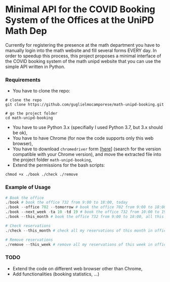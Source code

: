 # Minimal API for the COVID Booking System of the Offices at the UniPD Math Dep 

Currently for registering the presence at the math department you have to manually login into the math website and fill several forms EVERY day. In order to speedup this process, this project proposes a minimal interface of the COVID booking system of the math unipd website that you can use the simple API written in Python.

### Requirements
- You have to clone the repo:
```console
# clone the repo
git clone https://github.com/guglielmocamporese/math-unipd-booking.git

# go the project folder
cd math-unipd-booking
```
- You have to use Python 3.x (specifially I used Python 3.7, but 3.x should be ok),
- You have to have Chrome (for now the code supports only this web browser),
- You have to download `chromedriver` form [[here](https://chromedriver.chromium.org/downloads)] (search for the version compatible with your Chrome version), and move the extracted file into the project folder `math-unipd-booking`,
- Extend the permissions for the bash scripts:
```console
chmod +x ./book ./check ./remove
```

### Example of Usage
```python
# Book the office
./book # book the office 732 from 9:00 to 18:00, today
./book --office 702 --tomorrow # book the office 702 from 9:00 to 18:00, tomorrow
./book --next_week -ta 10 -td 19 # book the office 732 from 10:00 to 19:00, all the next week
./book --this_month # book the office 732 from 9:00 to 18:00, all this month

# Check reservations
./check --this_month # check all my reservations of this month in office 732

# Remove reservations
./remove --this_week # remove all my reservations of this week in office 732
```

### TODO
- Extend the code on different web browser other than Chrome,
- Add functionalities (booking statistics, ...)
